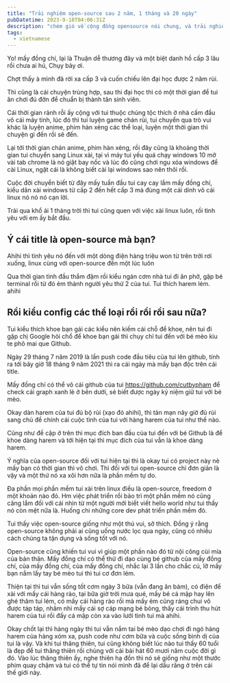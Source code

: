 ```yaml
---
title: "Trải nghiệm open-source sau 2 năm, 1 tháng và 20 ngày"
pubDatetime: 2023-9-18T04:06:31Z
description: "chém gió về cộng đồng opensource nói chung, và trải nghiệm của bản thân nói riêng"
tags:
  - vietnamese
---
```


Yo! mấy đồng chí, lại là Thuận dễ thương đây và một biệt danh hồ cấp 3 lâu rồi
chưa ai hú, Chụy bảy ơi.

Chợt thấy à mình đã rời xa cấp 3 và cuốn chiếu lên đại học được 2 năm rùi.

Thì cũng là cái chuyện trùng hợp, sau thi đại học thì có một thời gian để tui ăn
chơi đú đởn để chuẩn bị thành tân sinh viên.

Cái thời gian rảnh rỗi ấy cộng với tui thuộc chủng tộc thích ở nhà cấm đầu vô
cái máy tính, lúc đó thì tui luyện game chán rùi, tui chuyển qua trò vui khác là
luyện anime, phim hàn xẻng các thể loại, luyện một thời gian thì chuyện gì đến
rồi sẽ đến.

Lại tới thời gian chán anime, phim hàn xẻng, rồi đây cũng là khoảng thời gian
tui chuyển sang Linux xài, tại vì máy tui yếu quá chạy windows 10 mở vài tab
chrome là nó giật bay nốc và lúc đó cũng chơi ngu xóa windows để cài Linux, ngặt
cái là không biết cài lại windows sao nên thôi rồi.

Cuộc đời chuyển biết từ đây mấy tuần đầu tui cay cay lắm mấy đồng chí, kiểu dân
xài windows từ cấp 2 đến hết cấp 3 mà đùng một cái dính vô cái linux nó nó nó
cạn lời.

Trải qua khổ ải 1 tháng trời thì tui cũng quen với việc xài linux luôn, rồi tình
yêu với em ấy bắt đầu.

## Ý cái title là open-source mà bạn?

Ahihi thì tình yêu nó đến với một dòng điện hàng triệu won từ trên trời rơi
xuống, linux cùng với open-source đến một lúc luôn

Qua thời gian tình đầu thắm đậm rồi kiểu ngán cơm nhà tui đi ăn phở, gặp bé
terminal rồi từ đó ẻm thành người yêu thứ 2 của tui. Tui thích harem lém. ahihi

## Rồi kiểu config các thể loại rồi rồi rồi sau nữa?

Tui kiểu thích khoe bạn gái các kiểu nên kiếm cái chỗ để khoe, nên tui đi gặp
chị Google hỏi chổ để khoe bạn gái thì chụy chỉ tui đến với bé mèo kiu te phô
mai que Github.

Ngày 29 tháng 7 năm 2019 là lần push code đầu tiêu của tui lên github, tính ra
tới bây giờ 18 tháng 9 năm 2021 thì ra cái ngày mà mấy bạn độc trên cái title.

Mấy đồng chí có thể vô cái github của tui <https://github.com/cutbypham> để
check cái graph xanh lè ở bên dưới, sẻ biết được ngày kỷ niệm giữ tui với bé
mèo.

Okay dàn harem của tui đủ bộ rùi (xạo đó ahihi), thì tản mạn nãy giờ đủ rùi sang
chủ đề chính cái cuộc tình của tui với hàng harem của tui như thế nào.

Cũng như đề cặp ở trên thì mục đích ban đầu của tui đến với bé Github là để khoe
dàng harem và tới hiện tại thì mục đích của tui vẫn là khoe dàng harem.

Ý nghĩa của open-source đối với tui hiện tại thì là okay tui có project này nè
mấy bạn có thời gian thì vô chơi. Thì đối với tui open-source chỉ đơn giản là
vậy và một thứ nó xa xôi hơn nữa là phần mềm tự do.

Đa phần mọi phần mềm tui xài trên linux điều là open-source, freedom ở một khoản
nào đó. Hm việc phát triển rồi bảo trì một phần mềm nó cũng căng lắm đối với cái
nhìn từ một người mới biết viết hello world như tui thấy nó còn mệt nữa là.
Huống chi những core dev phát triển phần mềm đó.

Tui thấy việc open-source giống như một thú vui, sở thích. Đồng ý rằng
open-source không phải ai cũng uống nước lọc qua ngày, cũng có nhiều cách chúng
ta tận dụng và sống tốt với nó.

Open-source cũng khiến tui vui vì giúp một phần nào đó từ nội công cùi mía của
bản thân. Mấy đồng chí có thể thử đi dạo cùng bé github của mấy đồng chí, của
mấy đồng chí, của mấy đồng chí, nhắc lại 3 lần cho chắc cú, lỡ mấy bạn nắm lấy
tay bé mèo tui thì tui cơ đơn lém.

Thiện tại thì tui vẫn sống tốt cơm ngày 3 bữa (vẫn đang ăn bám), có điện để xài
với mấy cái hàng rào, tại bữa giờ trời mưa qué, mấy bé cá mập hay lên ghé thăm
tui lém, có mấy cái hàng rào rồi mà mấy ẻm cũng ráng chui vô được táp táp, nhâm
nhi mấy cái sợ cáp mạng bé bỏng, thấy cái trình thu hút harem của tui rồi đấy cá
mập còn xa vào lưới tình tui mà ahihi.

Okay chốt lại thì hàng ngày thì tui vẫn nắm tai bé mèo dạo chơi đi ngó hàng
harem của hàng xóm xa, push code như cơm bữa và cuộc sống bình dị của tui là
vậy. Và khi tui thăng thiên, tui cũng không biết lúc nào tui thấy 60 tuổi là đẹp
để tui thăng thiên rồi chùng với cái bài hát 60 mươi năm cuộc đời gì đó. Vào lúc
thăng thiên ấy, nghe thiên hạ đồn thì nó sẽ giống như một thước phim quay chậm
và tui có thể tự tin nói mình đã để lại dấu răng ở trên cái thế giới này.
